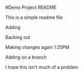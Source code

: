 #Demo Project README

This is a simple readme file

Adding

Backing out

Making changes again 1:25PM

Adding on a branch

I hope this isn't much of a problem
